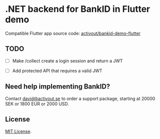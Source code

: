 # .NET backend for BankID in Flutter demo

Compatible Flutter app source code: 
[activout/bankid-demo-flutter](https://github.com/activout/bankid-demo-flutter)

## TODO

- [ ] Make /collect create a login session and return a JWT
- [ ] Add protected API that requires a valid JWT


## Need help implementing BankID?

Contact [david@activout.se](mailto:david@activout.se) to order a support package, starting at 20000 SEK or 1800 EUR or 2000 USD.

## License

[MIT License](LICENSE).
